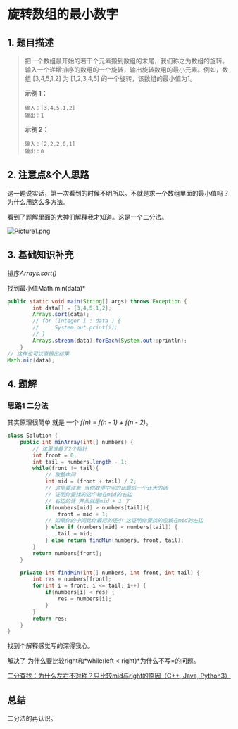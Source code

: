 # 旋转数组的最小数字

## 1. 题目描述

> 把一个数组最开始的若干个元素搬到数组的末尾，我们称之为数组的旋转。输入一个递增排序的数组的一个旋转，输出旋转数组的最小元素。例如，数组 [3,4,5,1,2] 为 [1,2,3,4,5] 的一个旋转，该数组的最小值为1。
>
> **示例 1：**
>
> ```
>输入：[3,4,5,1,2]
> 输出：1
> ```
> 
>**示例 2：**
> 
> ```
> 输入：[2,2,2,0,1]
>输出：0
> ```

## 2. 注意点&个人思路

这一题说实话，第一次看到的时候不明所以。不就是求一个数组里面的最小值吗？为什么用这么多方法。

看到了题解里面的大神们解释我才知道。这是一个二分法。

![Picture1.png](https://pic.leetcode-cn.com/1599404042-JMvjtL-Picture1.png)

## 3. 基础知识补充

排序*Arrays.sort()*

找到最小值Math.min(data)*

```java
public static void main(String[] args) throws Exception {
        int data[] = {3,4,5,1,2};
        Arrays.sort(data);
        // for (Integer i : data ) {
        //     System.out.print(i);
        // }
        Arrays.stream(data).forEach(System.out::println);
    }
// 这样也可以直接出结果
Math.min(data);
```

## 4. 题解

### 思路1  二分法

其实原理很简单 就是 一个 *f(n) = f(n - 1) + f(n - 2)*。

```java
class Solution {
    public int minArray(int[] numbers) {
        // 这里准备了2个指针
        int front = 0;
        int tail = numbers.length - 1;
        while(front != tail){
            // 取整中间
            int mid = (front + tail) / 2;
            // 这里要注意 当你取得中间的比最后一个还大的话
            // 证明你要找的这个轴在mid的右边
            // 右边的话 开头就是mid + 1 了
            if(numbers[mid] > numbers[tail]){
                front = mid + 1; 
            // 如果你的中间比你最后的还小 这证明你要找的应该在mid的左边
            } else if (numbers[mid] < numbers[tail]) {
                tail = mid;
            } else return findMin(numbers, front, tail);
        }
        return numbers[front];
    }

    private int findMin(int[] numbers, int front, int tail) {
        int res = numbers[front];
        for(int i = front; i <= tail; i++) {
            if(numbers[i] < res) {
                res = numbers[i];
            }
        }
        return res;
    }
}
```

找到个解释感觉写的深得我心。

解决了 为什么要比较right和*while(left < right)*为什么不写=的问题。

[二分查找：为什么左右不对称？只比较mid与right的原因（C++, Java, Python3）](https://leetcode-cn.com/problems/find-minimum-in-rotated-sorted-array/solution/er-fen-cha-zhao-wei-shi-yao-zuo-you-bu-dui-cheng-z/)

## 总结

二分法的再认识。

